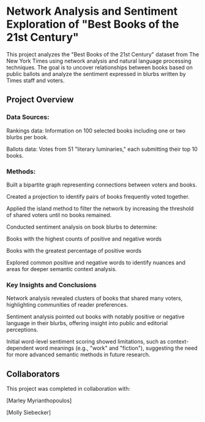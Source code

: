 # Network Analysis and Sentiment Exploration of "Best Books of the 21st Century"
This project analyzes the "Best Books of the 21st Century" dataset from The New York Times using network analysis and natural language processing techniques. The goal is to uncover relationships between books based on public ballots and analyze the sentiment expressed in blurbs written by Times staff and voters.

## Project Overview
### Data Sources:

Rankings data: Information on 100 selected books including one or two blurbs per book.

Ballots data: Votes from 51 "literary luminaries," each submitting their top 10 books.

### Methods:

Built a bipartite graph representing connections between voters and books.

Created a projection to identify pairs of books frequently voted together.

Applied the island method to filter the network by increasing the threshold of shared voters until no books remained.

Conducted sentiment analysis on book blurbs to determine:

Books with the highest counts of positive and negative words

Books with the greatest percentage of positive words

Explored common positive and negative words to identify nuances and areas for deeper semantic context analysis.

### Key Insights and Conclusions
Network analysis revealed clusters of books that shared many voters, highlighting communities of reader preferences.

Sentiment analysis pointed out books with notably positive or negative language in their blurbs, offering insight into public and editorial perceptions.

Initial word-level sentiment scoring showed limitations, such as context-dependent word meanings (e.g., "work" and "fiction"), suggesting the need for more advanced semantic methods in future research.

## Collaborators
This project was completed in collaboration with:

[Marley Myrianthopoulos]

[Molly Siebecker]
